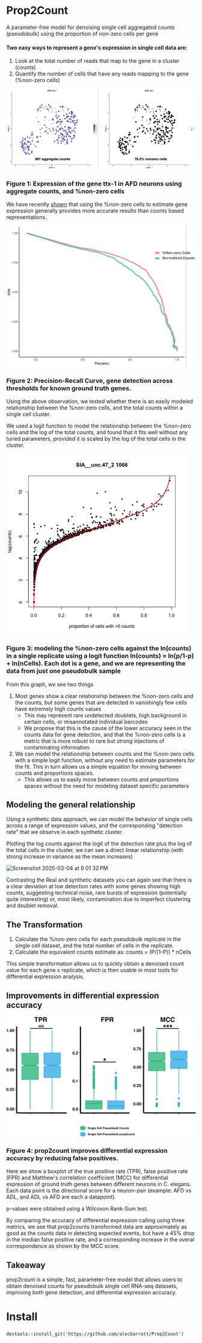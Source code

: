 # Prop2Count
A parameter-free model for denoising single cell aggregated counts (pseudobulk) using the proportion of non-zero cells per gene


#### Two easy ways to represent a gene's expression in single cell data are:
1. Look at the total number of reads that map to the gene in a cluster (counts)
2. Quantify the number of cells that have any reads mapping to the gene (%non-zero cells)

![ttx-1](https://github.com/alecbarrett/Prop2Count/blob/main/img/Untitled-1.png)
### Figure 1: Expression of the gene ttx-1 in AFD neurons using aggregate counts, and %non-zero cells


We have recently [shown](https://github.com/cengenproject/Thresholding_sc) that using the %non-zero cells to estimate gene expression generally provides more accurate results than counts based representations.

![Precision-recall](https://github.com/alecbarrett/Prop2Count/blob/main/img/precision_recall.png)
### Figure 2: Precision-Recall Curve, gene detection across thresholds for known ground truth genes. 





Using the above observation, we tested whether there is an easily modeled relationship between the %non-zero cells, and the total counts within a single cell cluster.

We used a logit function to model the relationship between the %non-zero cells and the log of the total counts, and found that it fits well without any tuned parameters, provided it is scaled by the log of the total cells in the cluster.

![logit model](https://github.com/alecbarrett/Prop2Count/blob/main/img/SIA%20plot%20010823.png)
### Figure 3: modeling the %non-zero cells against the ln(counts) in a single replicate using a logit function ln(counts) = ln(p/1-p) + ln(nCells). Each dot is a gene, and we are representing the data from just one pseudobulk sample

From this graph, we see two things
1. Most genes show a clear relationship between the %non-zero cells and the counts, but some genes that are detected in vanishingly few cells have extremely high counts values
    * This may represent rare undetected doublets, high background in certain cells, or misannotated individual barcodes
    * We propose that this is the cause of the lower accuracy seen in the counts data for gene detection, and that the %non-zero cells is a metric that is more robust to rare but strong injections of contaminating information.
2. We can model the relationship between counts and the %non-zero cells with a simple logit function, without any need to estimate parameters for the fit. This in turn allows us a simple equation for moving between counts and proportions spaces.
    * This allows us to easily move between counts and proportions spaces without the need for modeling dataset specific parameters


## Modeling the general relationship

Using a synthetic data approach, we can model the behavior of single cells across a range of expression values, and the corresponding "detection rate" that we observe in each synthetic cluster.

Plotting the log counts against the logit of the detection rate plus the log of the total cells in the cluster, we can see a direct linear relationship (with strong increase in variance as the mean increases)

<img width="1082" alt="Screenshot 2025-03-04 at 9 01 32 PM" src="https://github.com/user-attachments/assets/194b33ca-6a62-4c02-b1c0-329c8e0653f2" />

Contrasting the Real and synthetic datasets you can again see that there is a clear deviation at low detection rates with some genes showing high counts, suggesting technical noise, rare bursts of expression (potentially quite interesting) or, most likely, contamination due to imperfect clustering and doublet removal.



## The Transformation

1. Calculate the %non-zero cells for each pseudobulk replicate in the single cell dataset, and the total number of cells in the replicate.
2. Calculate the equivalent counts estimate as: counts = (P/(1-P)) * nCells

This simple transformation allows us to quickly obtain a denoised count value for each gene x replicate, which is then usable in most tools for differential expression analysis.

## Improvements in differential expression accuracy

![prop2count Differential Expression](https://github.com/alecbarrett/Prop2Count/blob/main/img/prop2count%20dex.png)
### Figure 4: prop2count improves differential expression accuracy by reducing false positives.

Here we show a boxplot of the true positive rate (TPR), false positive rate (FPR) and Matthew's correlation coefficient (MCC) for differential expression of ground truth genes between different neurons in C. elegans. Each data point is the directional score for a neuron-pair (example: AFD vs ADL, and ADL vs AFD are each a datapoint).

p-values were obtained using a Wilcoxon Rank-Sum test.

By comparing the accuracy of differential expression calling using three metrics, we see that prop2counts transformed data are approximately as good as the counts data in detecting expected events, but have a 45% drop in the median false positive rate, and a corresponding increase in the overal correspondance as shown by the MCC score.

## Takeaway

prop2count is a simple, fast, parameter-free model that allows users to obtain denoised counts for pseudobulk single cell RNA-seq datasets, improving both gene detection, and differential expression accuracy.

# Install

`devtools::install_git('https://github.com/alecbarrett/Prop2Count')`

